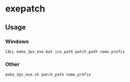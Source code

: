 # exepatch

## Usage

### Windows
~~~
CALL make_3ps_exe.bat ico_path patch_path name_prefix
~~~

### Other
~~~
make_3ps_exe.sh patch_path name_prefix
~~~
